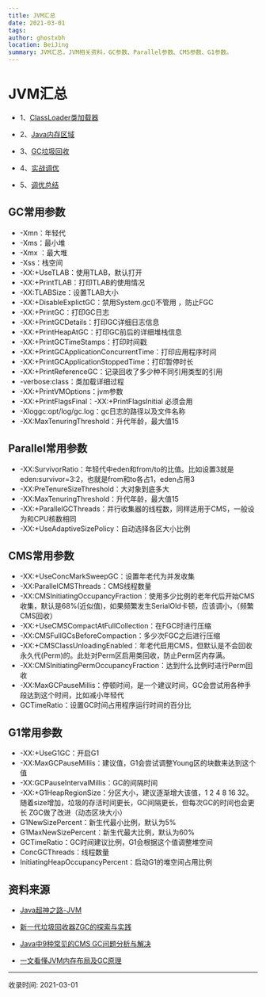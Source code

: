 ```yaml
---
title: JVM汇总
date: 2021-03-01
tags:
author: ghostxbh
location: BeiJing
summary: JVM汇总，JVM相关资料，GC参数、Parallel参数、CMS参数、G1参数。
---
```

# JVM汇总

- 1、[ClassLoader类加载器](2021-01-08-classloader.md)

- 2、[Java内存区域](2021-01-08-memoryarea.md)

- 3、[GC垃圾回收](2021-01-08-gc.md)

- 4、[实战调优](2021-01-08-tuning.md)

- 5、[调优总结](2020-11-18-tuningsum.md)

## GC常用参数

- -Xmn：年轻代  
- -Xms：最小堆 
- -Xmx ：最大堆
- -Xss：栈空间
- -XX:+UseTLAB：使用TLAB，默认打开
- -XX:+PrintTLAB：打印TLAB的使用情况
- -XX:TLABSize：设置TLAB大小
- -XX:+DisableExplictGC：禁用System.gc()不管用 ，防止FGC
- -XX:+PrintGC：打印GC日志
- -XX:+PrintGCDetails：打印GC详细日志信息
- -XX:+PrintHeapAtGC：打印GC前后的详细堆栈信息
- -XX:+PrintGCTimeStamps：打印时间戳
- -XX:+PrintGCApplicationConcurrentTime：打印应用程序时间
- -XX:+PrintGCApplicationStoppedTime：打印暂停时长
- -XX:+PrintReferenceGC：记录回收了多少种不同引用类型的引用
- -verbose:class：类加载详细过程
- -XX:+PrintVMOptions：jvm参数
- -XX:+PrintFlagsFinal：-XX:+PrintFlagsInitial 必须会用
- -Xloggc:opt/log/gc.log：gc日志的路径以及文件名称
- -XX:MaxTenuringThreshold：升代年龄，最大值15

## Parallel常用参数

- -XX:SurvivorRatio：年轻代中eden和from/to的比值。比如设置3就是eden:survivor=3:2，也就是from和to各占1，eden占用3
- -XX:PreTenureSizeThreshold：大对象到底多大
- -XX:MaxTenuringThreshold：升代年龄，最大值15
- -XX:+ParallelGCThreads：并行收集器的线程数，同样适用于CMS，一般设为和CPU核数相同
- -XX:+UseAdaptiveSizePolicy：自动选择各区大小比例

## CMS常用参数

- -XX:+UseConcMarkSweepGC：设置年老代为并发收集
- -XX:ParallelCMSThreads：CMS线程数量
- -XX:CMSInitiatingOccupancyFraction：使用多少比例的老年代后开始CMS收集，默认是68%(近似值)，如果频繁发生SerialOld卡顿，应该调小，（频繁CMS回收）
- -XX:+UseCMSCompactAtFullCollection：在FGC时进行压缩
- -XX:CMSFullGCsBeforeCompaction：多少次FGC之后进行压缩
- -XX:+CMSClassUnloadingEnabled：年老代启用CMS，但默认是不会回收永久代(Perm)的。此处对Perm区启用类回收，防止Perm区内存满。
- -XX:CMSInitiatingPermOccupancyFraction：达到什么比例时进行Perm回收
- -XX:MaxGCPauseMillis：停顿时间，是一个建议时间，GC会尝试用各种手段达到这个时间，比如减小年轻代
- GCTimeRatio：设置GC时间占用程序运行时间的百分比

## G1常用参数

- -XX:+UseG1GC：开启G1
- -XX:MaxGCPauseMillis：建议值，G1会尝试调整Young区的块数来达到这个值
- -XX:GCPauseIntervalMillis：GC的间隔时间
- -XX:+G1HeapRegionSize：分区大小，建议逐渐增大该值，1 2 4 8 16 32。 随着size增加，垃圾的存活时间更长，GC间隔更长，但每次GC的时间也会更长 ZGC做了改进（动态区块大小）
- G1NewSizePercent：新生代最小比例，默认为5%
- G1MaxNewSizePercent：新生代最大比例，默认为60%
- GCTimeRatio：GC时间建议比例，G1会根据这个值调整堆空间
- ConcGCThreads：线程数量
- InitiatingHeapOccupancyPercent：启动G1的堆空间占用比例

## 资料来源
- [Java超神之路-JVM](https://gitee.com/geekerdream/java-legendary/blob/master/%E9%9D%A2%E8%AF%95%E9%A2%98/jvm/%E8%B6%85%E7%A5%9E%E4%B9%8B%E8%B7%AF-JVM.md#)

- [新一代垃圾回收器ZGC的探索与实践](https://tech.meituan.com/2020/08/06/new-zgc-practice-in-meituan.html)

- [Java中9种常见的CMS GC问题分析与解决](https://mp.weixin.qq.com/s/RFwXYdzeRkTG5uaebVoLQw)

- [一文看懂JVM内存布局及GC原理](https://mp.weixin.qq.com/s/9xGsz5TpTSN0LxeOdNV8zA)

---
收录时间: 2021-03-01

<Vssue :title="$title" />